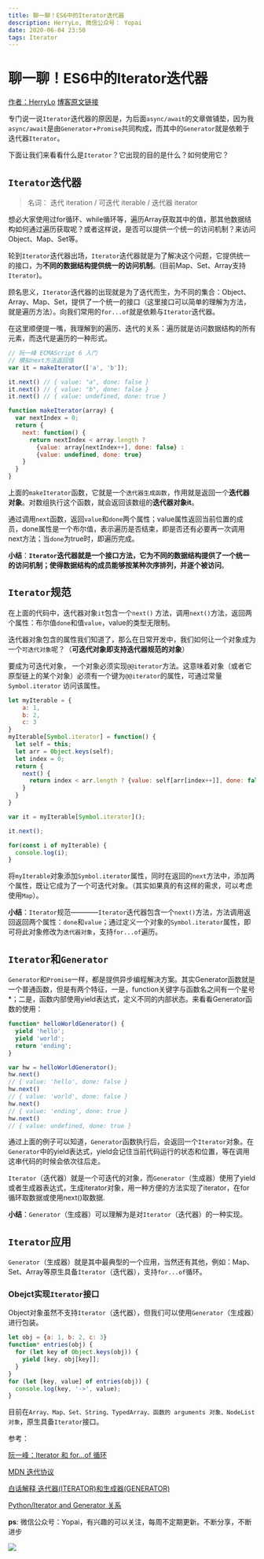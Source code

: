 ```yaml
---
title: 聊一聊！ES6中的Iterator迭代器
description: HerryLo, 微信公众号： Yopai
date: 2020-06-04 23:50
tags: Iterator
---
```

# 聊一聊！ES6中的Iterator迭代器

[作者：HerryLo](https://github.com/HerryLo)
[博客原文链接](https://github.com/AttemptWeb/Record/issues/25)

专门说一说`Iterator`迭代器的原因是，为后面`async/await`的文章做铺垫，因为我`async/await`是由`Generator`+`Promise`共同构成，而其中的`Generator`就是依赖于迭代器`Iterator`。

下面让我们来看看什么是`Iterator`？它出现的目的是什么？如何使用它？

## `Iterator`迭代器

> 名词： 迭代 iteration / 可迭代 iterable / 迭代器 iterator

想必大家使用过for循环、while循环等，遍历Array获取其中的值，那其他数据结构如何通过遍历获取呢？或者这样说，是否可以提供一个统一的访问机制？来访问Object、Map、Set等。

轮到`Iterator`迭代器出场，`Iterator`迭代器就是为了解决这个问题，它提供统一的接口，为**不同的数据结构提供统一的访问机制**。(目前Map、Set、Array支持`Iterator`)。

顾名思义，`Iterator`迭代器的出现就是为了迭代而生，为不同的集合：Object、Array、Map、Set，提供了一个统一的接口（这里接口可以简单的理解为方法，就是遍历方法）。向我们常用的`for...of`就是依赖与`Iterator`迭代器。

在这里顺便提一嘴，我理解到的遍历、迭代的关系：遍历就是访问数据结构的所有元素，而迭代是遍历的一种形式。

```javascript
// 阮一峰 ECMAScript 6 入门
// 模拟next方法返回值
var it = makeIterator(['a', 'b']);

it.next() // { value: "a", done: false }
it.next() // { value: "b", done: false }
it.next() // { value: undefined, done: true }

function makeIterator(array) {
  var nextIndex = 0;
  return {
    next: function() {
      return nextIndex < array.length ?
        {value: array[nextIndex++], done: false} :
        {value: undefined, done: true}
    }
  }
}
```
上面的`makeIterator`函数，它就是一个`迭代器生成函数`，作用就是返回一个**迭代器对象**。对数组执行这个函数，就会返回该数组的**迭代器对象it**。

通过调用`next`函数，返回`value`和`done`两个属性；value属性返回当前位置的成员，done属性是一个布尔值，表示遍历是否结束，即是否还有必要再一次调用next方法；当`done`为true时，即遍历完成。

**小结**：**`Iterator`迭代器就是一个接口方法，它为不同的数据结构提供了一个统一的访问机制；使得数据结构的成员能够按某种次序排列，并逐个被访问**。

## `Iterator`规范

在上面的代码中，迭代器对象`it`包含一个`next()` 方法，调用`next()`方法，返回两个属性：布尔值`done`和值`value`，value的类型无限制。

迭代器对象包含的属性我们知道了，那么在日常开发中，我们如何让一个对象成为一个`可迭代对象`呢？（**可迭代对象即支持迭代器规范的对象**）

要成为可迭代对象， 一个对象必须实现`@@iterator`方法。这意味着对象（或者它原型链上的某个对象）必须有一个键为`@@iterator`的属性，可通过常量 `Symbol.iterator` 访问该属性。

```javascript
let myIterable = {
    a: 1,
    b: 2,
    c: 3
}
myIterable[Symbol.iterator] = function() {
  let self = this;
  let arr = Object.keys(self);
  let index = 0;
  return {
    next() {
      return index < arr.length ? {value: self[arr[index++]], done: false} : {value: undefined, done: true};
    }
  }
}

var it = myIterable[Symbol.iterator]();

it.next();

for(const i of myIterable) {
  console.log(i);
}
```
将`myIterable`对象添加`Symbol.iterator`属性，同时在返回的`next`方法中，添加两个属性，既让它成为了一个可迭代对象。（其实如果真的有这样的需求，可以考虑使用`Map`）。

**小结**：`Iterator`规范————`Iterator`迭代器包含一个`next()`方法，方法调用返回返回两个属性：`done`和`value`；通过定义一个对象的`Symbol.iterator`属性，即可将此对象修改为`迭代器对象`，支持`for...of`遍历。

## `Iterator`和`Generator`

`Generator`和`Promise`一样，都是提供异步编程解决方案。其实Generator函数就是一个普通函数，但是有两个特征，一是，function关键字与函数名之间有一个星号*；二是，函数内部使用yield表达式，定义不同的内部状态。来看看Generator函数的使用：
```javascript
function* helloWorldGenerator() {
  yield 'hello';
  yield 'world';
  return 'ending';
}

var hw = helloWorldGenerator();
hw.next()
// { value: 'hello', done: false }
hw.next()
// { value: 'world', done: false }
hw.next()
// { value: 'ending', done: true }
hw.next()
// { value: undefined, done: true }
```
通过上面的例子可以知道，`Generator`函数执行后，会返回一个`Iterator`对象。在`Generator`中的yield表达式，yield会记住当前代码运行的状态和位置，等在调用这串代码的时候会依次往后走。

`Iterator`（迭代器）就是一个可迭代的对象，而`Generator`（生成器）使用了yield或者生成器表达式，生成iterator对象，用一种方便的方法实现了iterator，在for循环取数据或使用next()取数据.

**小结**：`Generator`（生成器）可以理解为是对`Iterator`（迭代器）的一种实现。

## `Iterator`应用

`Generator`（生成器）就是其中最典型的一个应用，当然还有其他，例如：Map、Set、Array等原生具备`Iterator`（迭代器），支持`for...of`循环。

### Obejct实现`Iterator`接口

Object对象虽然不支持`Iterator`（迭代器），但我们可以使用`Generator`（生成器）进行包装。

```javascript
let obj = {a: 1, b: 2, c: 3}
function* entries(obj) {
  for (let key of Object.keys(obj)) {
    yield [key, obj[key]];
  }
}
for (let [key, value] of entries(obj)) {
  console.log(key, '->', value);
}
```

目前在`Array、Map、Set、String、TypedArray、函数的 arguments 对象、NodeList 对象`，原生具备`Iterator`接口。

参考：

[阮一峰：Iterator 和 for...of 循环](https://es6.ruanyifeng.com/#docs/iterator#Iterator%EF%BC%88%E9%81%8D%E5%8E%86%E5%99%A8%EF%BC%89%E7%9A%84%E6%A6%82%E5%BF%B5)

[MDN 迭代协议](https://developer.mozilla.org/zh-CN/docs/Web/JavaScript/Reference/Iteration_protocols)

[白话解释 迭代器(ITERATOR)和生成器(GENERATOR)](https://segmentfault.com/a/1190000007208388)

[Python/Iterator and Generator 关系](https://blog.csdn.net/qq_39591494/article/details/88729640)

**ps**: 微信公众号：Yopai，有兴趣的可以关注，每周不定期更新。不断分享，不断进步

![](/webChat1.png)

